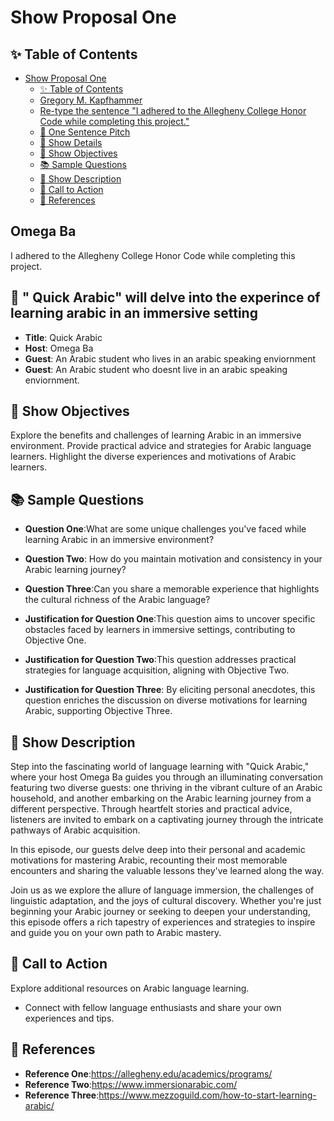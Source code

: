 # Show Proposal One

## ✨ Table of Contents

<!---toc start-->

* [Show Proposal One](#show-proposal-one)
  * [✨ Table of Contents](#-table-of-contents)
  * [Gregory M. Kapfhammer](#gregory-m-kapfhammer)
  * [Re-type the sentence "I adhered to the Allegheny College Honor Code while completing this project."](#re-type-the-sentence-i-adhered-to-the-allegheny-college-honor-code-while-completing-this-project)
  * [🏁 One Sentence Pitch](#-one-sentence-pitch)
  * [🔬 Show Details](#-show-details)
  * [📝 Show Objectives](#-show-objectives)
  * [📚 Sample Questions](#-sample-questions)
  * [🎉 Show Description](#-show-description)
  * [📢 Call to Action](#-call-to-action)
  * [🦜 References](#-references)

<!---toc end-->

## Omega Ba

I adhered to the Allegheny College Honor Code while completing this project.

## 🏁 " Quick Arabic" will delve into the experince of learning arabic in an immersive setting

- **Title**: Quick Arabic
- **Host**: Omega Ba
- **Guest**: An Arabic student who lives in an arabic speaking enviornment 
- **Guest**: An Arabic student who doesnt live in an arabic speaking enviornment.

## 📝 Show Objectives

 Explore the benefits and challenges of learning Arabic in an immersive environment.
 Provide practical advice and strategies for Arabic language learners.
 Highlight the diverse experiences and motivations of Arabic learners.

## 📚 Sample Questions

- **Question One**:What are some unique challenges you've faced while learning Arabic in an immersive environment?

- **Question Two**: How do you maintain motivation and consistency in your Arabic learning journey?

- **Question Three**:Can you share a memorable experience that highlights the cultural richness of the Arabic language?

- **Justification for Question One**:This question aims to uncover specific obstacles faced by learners in immersive settings, contributing to Objective One.

- **Justification for Question Two**:This question addresses practical strategies for language acquisition, aligning with Objective Two.

- **Justification for Question Three**: By eliciting personal anecdotes, this question enriches the discussion on diverse motivations for learning Arabic, supporting Objective Three.


## 🎉 Show Description

Step into the fascinating world of language learning with "Quick Arabic," where your host Omega Ba guides you through an illuminating conversation featuring two diverse guests: one thriving in the vibrant culture of an Arabic household, and another embarking on the Arabic learning journey from a different perspective. Through heartfelt stories and practical advice, listeners are invited to embark on a captivating journey through the intricate pathways of Arabic acquisition.

In this episode, our guests delve deep into their personal and academic motivations for mastering Arabic, recounting their most memorable encounters and sharing the valuable lessons they've learned along the way.

Join us as we explore the allure of language immersion, the challenges of linguistic adaptation, and the joys of cultural discovery. Whether you're just beginning your Arabic journey or seeking to deepen your understanding, this episode offers a rich tapestry of experiences and strategies to inspire and guide you on your own path to Arabic mastery.

## 📢 Call to Action

Explore additional resources on Arabic language learning.
- Connect with fellow language enthusiasts and share your own experiences and tips.


## 🦜 References
- **Reference One**:<https://allegheny.edu/academics/programs/>
- **Reference Two**:<https://www.immersionarabic.com/>
- **Reference Three**:<https://www.mezzoguild.com/how-to-start-learning-arabic/>
